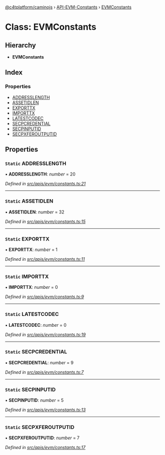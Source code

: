 [@c4tplatform/caminojs](../README.md) › [API-EVM-Constants](../modules/api_evm_constants.md) › [EVMConstants](api_evm_constants.evmconstants.md)

# Class: EVMConstants

## Hierarchy

* **EVMConstants**

## Index

### Properties

* [ADDRESSLENGTH](api_evm_constants.evmconstants.md#static-addresslength)
* [ASSETIDLEN](api_evm_constants.evmconstants.md#static-assetidlen)
* [EXPORTTX](api_evm_constants.evmconstants.md#static-exporttx)
* [IMPORTTX](api_evm_constants.evmconstants.md#static-importtx)
* [LATESTCODEC](api_evm_constants.evmconstants.md#static-latestcodec)
* [SECPCREDENTIAL](api_evm_constants.evmconstants.md#static-secpcredential)
* [SECPINPUTID](api_evm_constants.evmconstants.md#static-secpinputid)
* [SECPXFEROUTPUTID](api_evm_constants.evmconstants.md#static-secpxferoutputid)

## Properties

### `Static` ADDRESSLENGTH

▪ **ADDRESSLENGTH**: *number* = 20

*Defined in [src/apis/evm/constants.ts:21](https://github.com/chain4travel/caminojs/blob/8077d740/src/apis/evm/constants.ts#L21)*

___

### `Static` ASSETIDLEN

▪ **ASSETIDLEN**: *number* = 32

*Defined in [src/apis/evm/constants.ts:15](https://github.com/chain4travel/caminojs/blob/8077d740/src/apis/evm/constants.ts#L15)*

___

### `Static` EXPORTTX

▪ **EXPORTTX**: *number* = 1

*Defined in [src/apis/evm/constants.ts:11](https://github.com/chain4travel/caminojs/blob/8077d740/src/apis/evm/constants.ts#L11)*

___

### `Static` IMPORTTX

▪ **IMPORTTX**: *number* = 0

*Defined in [src/apis/evm/constants.ts:9](https://github.com/chain4travel/caminojs/blob/8077d740/src/apis/evm/constants.ts#L9)*

___

### `Static` LATESTCODEC

▪ **LATESTCODEC**: *number* = 0

*Defined in [src/apis/evm/constants.ts:19](https://github.com/chain4travel/caminojs/blob/8077d740/src/apis/evm/constants.ts#L19)*

___

### `Static` SECPCREDENTIAL

▪ **SECPCREDENTIAL**: *number* = 9

*Defined in [src/apis/evm/constants.ts:7](https://github.com/chain4travel/caminojs/blob/8077d740/src/apis/evm/constants.ts#L7)*

___

### `Static` SECPINPUTID

▪ **SECPINPUTID**: *number* = 5

*Defined in [src/apis/evm/constants.ts:13](https://github.com/chain4travel/caminojs/blob/8077d740/src/apis/evm/constants.ts#L13)*

___

### `Static` SECPXFEROUTPUTID

▪ **SECPXFEROUTPUTID**: *number* = 7

*Defined in [src/apis/evm/constants.ts:17](https://github.com/chain4travel/caminojs/blob/8077d740/src/apis/evm/constants.ts#L17)*
